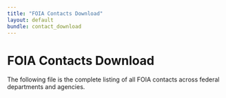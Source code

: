 ```yaml
---
title: "FOIA Contacts Download"
layout: default
bundle: contact_download
---
```

# FOIA Contacts Download

The following file is the complete listing of all FOIA contacts across federal departments and agencies.

<div id="contact-download-react-app"></div>
